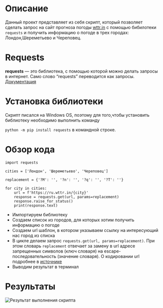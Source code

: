 # Описание
Данный проект представляет из себя скрипт, который позволяет сделать запрос на сайт прогноза погоды [wttr.in](https://wttr.in/) с помощью бибилотеки `requests` и получить информацию о погоде в трех городах: Лондон,Шереметьево и Череповец.

# Requests
**requests** — это библиотека, с помощью которой можно делать запросы в интернет. Само слово “requests” переводится как запросы.
[Документация](https://pythonru.com/biblioteki/kratkoe-rukovodstvo-po-biblioteke-python-requests)

# Установка библиотеки
Скрипт писался на Windows OS, поэтому для того,чтобы установить библиотеку необходимо выполнить команду

`python -m pip install requests` в командной строке.
# Обзор кода

```
import requests

cities = ['Лондон', 'Шереметьево', 'Череповец']

replacement = {'?M': '', '?n': '', '?q': '', '?T': ''}

for city in cities:
    url = f'https://ru.wttr.in/{city}'
    response = requests.get(url, params=replacement)
    response.raise_for_status()
    print(response.text)
```

- Импортируем библиотеку
- Создаем список из городов, для которых хотим получить информацию о погоде
- Создаем url шаблон, в котором указываем ссылку на интересующий нас город из списка
- В цикле делаем запрос `requests.get(url, params=replacement)`. При этом словарь `replacement` отвечает за замену в url адресе запрещенных символов (ключ словаря) на escape-последовательность (значение словаря).
О кодировании url подробнее в [источнике](https://en.wikipedia.org/wiki/Percent-encoding#Percent-encoding_reserved_characters)
- Выводим результат в терминал

# Результаты
![Результат выполнения скрипта](https://dvmn.org/filer/canonical/1568003481/268/)






